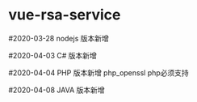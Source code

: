 # vue-rsa-service




#2020-03-28
nodejs 版本新增


#2020-04-03
C# 版本新增


#2020-04-04
PHP 版本新增 php_openssl php必须支持


#2020-04-08
JAVA 版本新增 
